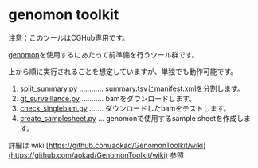 # genomon toolkit

注意：このツールはCGHub専用です。

[genomon](https://github.com/Genomon-Project/GenomonPipeline)を使用するにあたって前準備を行うツール群です。

上から順に実行されることを想定していますが、単独でも動作可能です。

 1. [split_summary.py](#split_summary)    ............ summary.tsvとmanifest.xmlを分割します。
 2. [gt_surveillance.py](#gt_surveillance) ........... bamをダウンロードします。
 3. [check_singlebam.py](#check_singlebam)     ....... ダウンロードしたbamをテストします。
 4. [create_samplesheet.py](#create_samplesheet)   ... genomonで使用するsample sheetを作成します。
 
詳細は wiki [https://github.com/aokad/GenomonToolkit/wiki](https://github.com/aokad/GenomonToolkit/wiki) 参照
